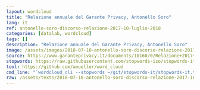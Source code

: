 ```yaml
---
layout: wordcloud
title: "Relazione annuale del Garante Privacy, Antonello Soro"
lang: it
ref: antonello-soro-discorso-relazione-2017-10-luglio-2018
categories: [datalab, wordcloud]
tags: []
description: "Relazione annuale del Garante Privacy, Antonello Soro"
image: /assets/images/2018-07-10-antonello-soro-discorso-relazione-2017-10-luglio-2018.jpg
source: https://www.garanteprivacy.it/documents/10160/0/Relazione+2017+-+Discorso+del+Presidente+Antonello+Soro
stopwords: https://raw.githubusercontent.com/stopwords-iso/stopwords-it/master/stopwords-it.txt
tool: https://github.com/amueller/word_cloud
cmd_line: "`wordcloud_cli --stopwords ~/git/stopwords-it/stopwords-it.txt --imagefile 2018-07-10-antonello-soro-discorso-relazione-2017-10-luglio-2018.jpg --background black --width 1080 --height 1350 < 2018-07-10-antonello-soro-discorso-relazione-2017-10-luglio-2018.txt`"
raw: /assets/texts/2018-07-10-antonello-soro-discorso-relazione-2017-10-luglio-2018.txt
---
```

